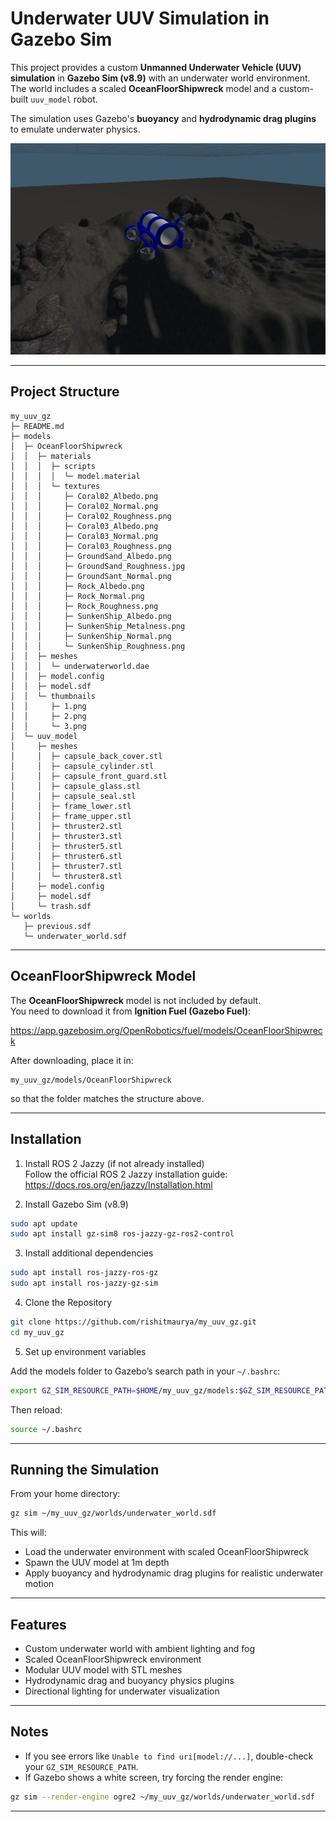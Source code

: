 # Underwater UUV Simulation in Gazebo Sim

This project provides a custom **Unmanned Underwater Vehicle (UUV) simulation** in **Gazebo Sim (v8.9)** with an underwater world environment.  
The world includes a scaled **OceanFloorShipwreck** model and a custom-built `uuv_model` robot.

The simulation uses Gazebo's **buoyancy** and **hydrodynamic drag plugins** to emulate underwater physics.

![UUV Simulation](simulation_images/simulation_image.png)

---

## Project Structure

```
my_uuv_gz
├─ README.md
├─ models
│  ├─ OceanFloorShipwreck
│  │  ├─ materials
│  │  │  ├─ scripts
│  │  │  │  └─ model.material
│  │  │  └─ textures
│  │  │     ├─ Coral02_Albedo.png
│  │  │     ├─ Coral02_Normal.png
│  │  │     ├─ Coral02_Roughness.png
│  │  │     ├─ Coral03_Albedo.png
│  │  │     ├─ Coral03_Normal.png
│  │  │     ├─ Coral03_Roughness.png
│  │  │     ├─ GroundSand_Albedo.png
│  │  │     ├─ GroundSand_Roughness.jpg
│  │  │     ├─ GroundSant_Normal.png
│  │  │     ├─ Rock_Albedo.png
│  │  │     ├─ Rock_Normal.png
│  │  │     ├─ Rock_Roughness.png
│  │  │     ├─ SunkenShip_Albedo.png
│  │  │     ├─ SunkenShip_Metalness.png
│  │  │     ├─ SunkenShip_Normal.png
│  │  │     └─ SunkenShip_Roughness.png
│  │  ├─ meshes
│  │  │  └─ underwaterworld.dae
│  │  ├─ model.config
│  │  ├─ model.sdf
│  │  └─ thumbnails
│  │     ├─ 1.png
│  │     ├─ 2.png
│  │     └─ 3.png
│  └─ uuv_model
│     ├─ meshes
│     │  ├─ capsule_back_cover.stl
│     │  ├─ capsule_cylinder.stl
│     │  ├─ capsule_front_guard.stl
│     │  ├─ capsule_glass.stl
│     │  ├─ capsule_seal.stl
│     │  ├─ frame_lower.stl
│     │  ├─ frame_upper.stl
│     │  ├─ thruster2.stl
│     │  ├─ thruster3.stl
│     │  ├─ thruster5.stl
│     │  ├─ thruster6.stl
│     │  ├─ thruster7.stl
│     │  └─ thruster8.stl
│     ├─ model.config
│     ├─ model.sdf
│     └─ trash.sdf
└─ worlds
   ├─ previous.sdf
   └─ underwater_world.sdf
```

---

## OceanFloorShipwreck Model

The **OceanFloorShipwreck** model is not included by default.  
You need to download it from **Ignition Fuel (Gazebo Fuel)**:

https://app.gazebosim.org/OpenRobotics/fuel/models/OceanFloorShipwreck

After downloading, place it in:

```
my_uuv_gz/models/OceanFloorShipwreck
```

so that the folder matches the structure above.

---

## Installation

1. Install ROS 2 Jazzy (if not already installed)  
   Follow the official ROS 2 Jazzy installation guide:  
   https://docs.ros.org/en/jazzy/Installation.html

2. Install Gazebo Sim (v8.9)

```bash
sudo apt update
sudo apt install gz-sim8 ros-jazzy-gz-ros2-control
```

3. Install additional dependencies

```bash
sudo apt install ros-jazzy-ros-gz
sudo apt install ros-jazzy-gz-sim
```

4. Clone the Repository

```bash
git clone https://github.com/rishitmaurya/my_uuv_gz.git
cd my_uuv_gz
```

5. Set up environment variables

Add the models folder to Gazebo’s search path in your `~/.bashrc`:

```bash
export GZ_SIM_RESOURCE_PATH=$HOME/my_uuv_gz/models:$GZ_SIM_RESOURCE_PATH
```

Then reload:

```bash
source ~/.bashrc
```

---

## Running the Simulation

From your home directory:

```bash
gz sim ~/my_uuv_gz/worlds/underwater_world.sdf
```

This will:

- Load the underwater environment with scaled OceanFloorShipwreck  
- Spawn the UUV model at 1m depth  
- Apply buoyancy and hydrodynamic drag plugins for realistic underwater motion  

---

## Features

- Custom underwater world with ambient lighting and fog  
- Scaled OceanFloorShipwreck environment  
- Modular UUV model with STL meshes  
- Hydrodynamic drag and buoyancy physics plugins  
- Directional lighting for underwater visualization  

---

## Notes

- If you see errors like `Unable to find uri[model://...]`, double-check your `GZ_SIM_RESOURCE_PATH`.  
- If Gazebo shows a white screen, try forcing the render engine:

```bash
gz sim --render-engine ogre2 ~/my_uuv_gz/worlds/underwater_world.sdf
```

---


